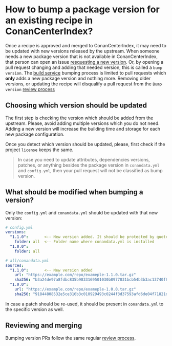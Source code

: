 # How to bump a package version for an existing recipe in ConanCenterIndex?

Once a recipe is approved and merged to ConanCenterIndex, it may need to be updated with new versions released by the upstream.
When someone needs a new package version that is not available in ConanCenterIndex, that person can open an issue [resquesting a new version](https://github.com/conan-io/conan-center-index/issues/new?assignees=&labels=upstream+update&template=package_upstream_update.yml&title=%5Brequest%5D+%3CLIBRARY-NAME%3E%2F%3CLIBRARY-VERSION%3E).
Or, by opening a pull request changing and adding that needed version, this is called a `bump version`.
The [build service](adding_packages/README.md#the-build-service) bumping process is limited to pull requests which **only** adds a new package version and nothing more. Removing older versions, or updating
the recipe will disqualify a pull request from the `Bump version` [review process](review_process.md)

## Choosing which version should be updated

The first step is checking the version which should be added from the upstream. Please, avoid adding multiple versions which you do not
need. Adding a new version will increase the building time and storage for each new package configuration.

Once you detect which version should be updated, please, first check if the project `license` keeps the same.

> In case you need to update attributes, dependencies versions, patches, or anything besides the package version in `conandata.yml` and `config.yml`,
  then your pull request will not be classified as bump version.

## What should be modified when bumping a version?

Only the `config.yml` and `conandata.yml` should be updated with that new version:

```yaml
# config.yml
versions:
  "1.1.0":       <-- New version added. It should be protected by quotes
    folder: all  <-- Folder name where conandata.yml is installed
  "1.0.0":
    folder: all
```

```yaml
# all/conandata.yml
sources:
  "1.1.0":       <-- New version added
    url: "https://example.com/repo/exameple-1.1.0.tar.gz"
    sha256: "b3a24de97a8fdbc835b9833169501030b8977031bcb54b3b3ac13740f846ab30"
  "1.0.0":
    url: "https://example.com/repo/exameple-1.0.0.tar.gz"
    sha256: "91844808532e5ce316b3c010929493c0244f3d37593afd6de04f71821d5136d9"
```

In case a patch should be re-used, it should be present in `conandata.yml` to the specific version as well.

## Reviewing and merging

Bumping version PRs follow the same regular [review process](review_process.md).